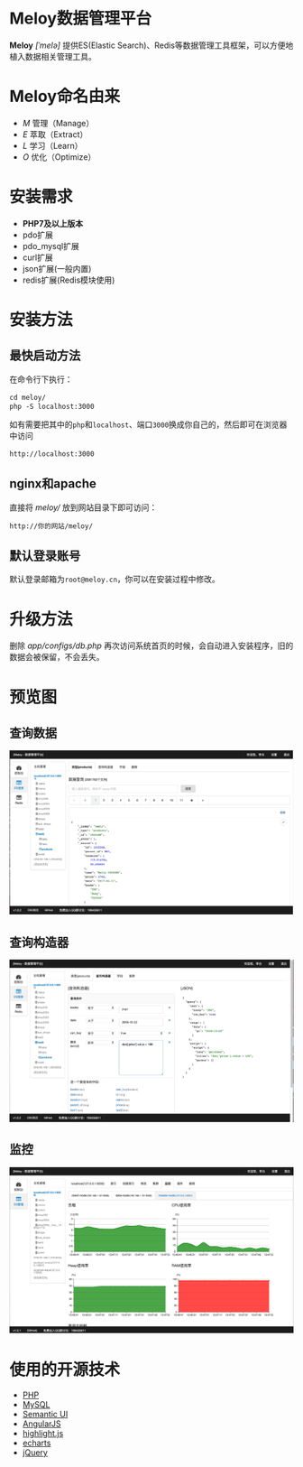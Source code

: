 # Meloy数据管理平台
**Meloy** *[ˈmelə]* 提供ES(Elastic Search)、Redis等数据管理工具框架，可以方便地植入数据相关管理工具。

# Meloy命名由来
* *M* 管理（Manage）
* *E* 萃取（Extract）
* *L* 学习（Learn）
* *O* 优化（Optimize）

# 安装需求
* **PHP7及以上版本**
* pdo扩展
* pdo_mysql扩展
* curl扩展
* json扩展(一般内置)
* redis扩展(Redis模块使用)

# 安装方法

## 最快启动方法
在命令行下执行：
~~~
cd meloy/
php -S localhost:3000
~~~

如有需要把其中的`php`和`localhost`、端口`3000`换成你自己的，然后即可在浏览器中访问
~~~
http://localhost:3000
~~~

## nginx和apache
直接将 *meloy/* 放到网站目录下即可访问：
~~~
http://你的网站/meloy/
~~~

## 默认登录账号
默认登录邮箱为`root@meloy.cn`，你可以在安装过程中修改。

# 升级方法
删除 *app/configs/db.php* 再次访问系统首页的时候，会自动进入安装程序，旧的数据会被保留，不会丢失。

# 预览图
## 查询数据
![查询数据](docs/images/screenshot.jpg "查询数据")

## 查询构造器
![查询构造器](docs/images/screenshot-query-builder.jpg)

## 监控
![监控](docs/images/screenshot-monitor.jpg "监控")

# 使用的开源技术
* [PHP](http://php.net/)
* [MySQL](https://www.mysql.com/)
* [Semantic UI](https://semantic-ui.com/)
* [AngularJS](https://angularjs.org/)
* [highlight.js](https://highlightjs.org/)
* [echarts](http://echarts.baidu.com/)
* [jQuery](http://jquery.com/)
